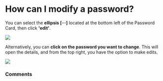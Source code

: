# How can I modify a password?

<p class="no-margin">You can select the <b>ellipsis [···]</b> located at the bottom left of the Password Card, then click <b>'edit'</b>. </p>
<p class="no-margin"></p>
<div class="intercom-container"><img src="https://downloads.intercomcdn.com/i/o/798533076/28adae82fd8a4bdd5cb6af3a/1.png"></div><p class="no-margin">Alternatively, you can <b>click on the password you want to change</b>. This will open the details, and from the top right, you have the option to make edits.</p>
<p class="no-margin"></p>
<div class="intercom-container"><img src="https://downloads.intercomcdn.com/i/o/798533247/358b1539b5e20530befdeaec/2.png"></div><p class="no-margin"></p>
<p class="no-margin"></p>

### Comments

<Commentaire />